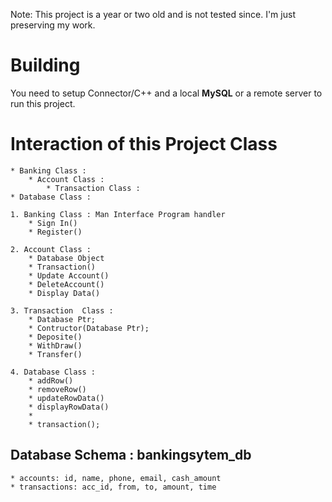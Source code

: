 Note: This project is a year or two old and is not tested since. I'm just preserving my work.

# Building
You need to setup Connector/C++ and a local **MySQL**  or a remote server to run this project.

# Interaction of this Project Class
	* Banking Class :
		* Account Class :
			* Transaction Class :
	* Database Class :

	1. Banking Class : Man Interface Program handler
		* Sign In()
		* Register()

	2. Account Class :	
		* Database Object
		* Transaction()
		* Update Account()
		* DeleteAccount()
		* Display Data()
	
	3. Transaction	Class :
		* Database Ptr;
		* Contructor(Database Ptr);
		* Deposite()
		* WithDraw()
		* Transfer()

	4. Database Class :
		* addRow()
		* removeRow()
		* updateRowData()
		* displayRowData()
		*
		* transaction();


## Database Schema : bankingsytem_db
	* accounts: id, name, phone, email, cash_amount
	* transactions: acc_id, from, to, amount, time
